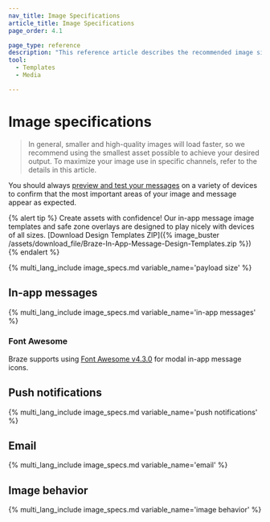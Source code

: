```yaml
---
nav_title: Image Specifications
article_title: Image Specifications
page_order: 4.1

page_type: reference
description: "This reference article describes the recommended image sizes and specifications for each channel type."
tool:
  - Templates
  - Media

---
```


# Image specifications

> In general, smaller and high-quality images will load faster, so we recommend using the smallest asset possible to achieve your desired output. To maximize your image use in specific channels, refer to the details in this article.

You should always [preview and test your messages]({{site.baseurl}}/user_guide/message_building_by_channel/in-app_messages/testing/) on a variety of devices to confirm that the most important areas of your image and message appear as expected.

{% alert tip %} Create assets with confidence! Our in-app message image templates and safe zone overlays are designed to play nicely with devices of all sizes. [Download Design Templates ZIP]({% image_buster /assets/download_file/Braze-In-App-Message-Design-Templates.zip %}) {% endalert %}

{% multi_lang_include image_specs.md variable_name='payload size' %}

## In-app messages

{% multi_lang_include image_specs.md variable_name='in-app messages' %}

### Font Awesome

Braze supports using [Font Awesome v4.3.0](https://fontawesome.com/v4.7.0/cheatsheet/) for modal in-app message icons.

## Push notifications

{% multi_lang_include image_specs.md variable_name='push notifications' %}

## Email

{% multi_lang_include image_specs.md variable_name='email' %}

## Image behavior

{% multi_lang_include image_specs.md variable_name='image behavior' %}
